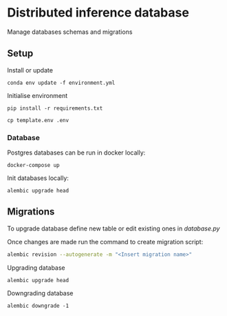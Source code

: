 # Distributed inference database

Manage databases schemas and migrations

## Setup

Install or update

```shell
conda env update -f environment.yml
```

Initialise environment

```shell
pip install -r requirements.txt
```

```shell
cp template.env .env
```

### Database

Postgres databases can be run in docker locally:

```shell
docker-compose up
```

Init databases locally:

```shell
alembic upgrade head
```

## Migrations

To upgrade database define new table or edit existing ones in *database.py*

Once changes are made run the command to create migration script:

```bash
alembic revision --autogenerate -m "<Insert migration name>"
```

Upgrading database

```shell
alembic upgrade head
```

Downgrading database

```shell
alembic downgrade -1
```
